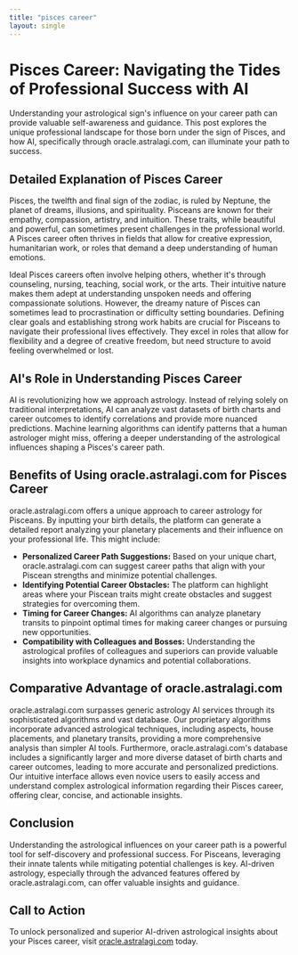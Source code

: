 ```yaml
---
title: "pisces career"
layout: single
---
```


# Pisces Career: Navigating the Tides of Professional Success with AI

Understanding your astrological sign's influence on your career path can provide valuable self-awareness and guidance.  This post explores the unique professional landscape for those born under the sign of Pisces, and how AI, specifically through oracle.astralagi.com, can illuminate your path to success.

## Detailed Explanation of Pisces Career

Pisces, the twelfth and final sign of the zodiac, is ruled by Neptune, the planet of dreams, illusions, and spirituality.  Pisceans are known for their empathy, compassion, artistry, and intuition. These traits, while beautiful and powerful, can sometimes present challenges in the professional world.  A Pisces career often thrives in fields that allow for creative expression, humanitarian work, or roles that demand a deep understanding of human emotions.

Ideal Pisces careers often involve helping others, whether it's through counseling, nursing, teaching, social work, or the arts. Their intuitive nature makes them adept at understanding unspoken needs and offering compassionate solutions.  However, the dreamy nature of Pisces can sometimes lead to procrastination or difficulty setting boundaries.  Defining clear goals and establishing strong work habits are crucial for Pisceans to navigate their professional lives effectively.  They excel in roles that allow for flexibility and a degree of creative freedom, but need structure to avoid feeling overwhelmed or lost.

## AI's Role in Understanding Pisces Career

AI is revolutionizing how we approach astrology.  Instead of relying solely on traditional interpretations, AI can analyze vast datasets of birth charts and career outcomes to identify correlations and provide more nuanced predictions.  Machine learning algorithms can identify patterns that a human astrologer might miss, offering a deeper understanding of the astrological influences shaping a Pisces's career path.

## Benefits of Using oracle.astralagi.com for Pisces Career

oracle.astralagi.com offers a unique approach to career astrology for Pisceans. By inputting your birth details, the platform can generate a detailed report analyzing your planetary placements and their influence on your professional life.  This might include:

* **Personalized Career Path Suggestions:** Based on your unique chart, oracle.astralagi.com can suggest career paths that align with your Piscean strengths and minimize potential challenges.
* **Identifying Potential Career Obstacles:** The platform can highlight areas where your Piscean traits might create obstacles and suggest strategies for overcoming them.
* **Timing for Career Changes:** AI algorithms can analyze planetary transits to pinpoint optimal times for making career changes or pursuing new opportunities.
* **Compatibility with Colleagues and Bosses:** Understanding the astrological profiles of colleagues and superiors can provide valuable insights into workplace dynamics and potential collaborations.


## Comparative Advantage of oracle.astralagi.com

oracle.astralagi.com surpasses generic astrology AI services through its sophisticated algorithms and vast database.  Our proprietary algorithms incorporate advanced astrological techniques, including aspects, house placements, and planetary transits, providing a more comprehensive analysis than simpler AI tools.  Furthermore, oracle.astralagi.com's database includes a significantly larger and more diverse dataset of birth charts and career outcomes, leading to more accurate and personalized predictions.  Our intuitive interface allows even novice users to easily access and understand complex astrological information regarding their Pisces career, offering clear, concise, and actionable insights.

## Conclusion

Understanding the astrological influences on your career path is a powerful tool for self-discovery and professional success.  For Pisceans, leveraging their innate talents while mitigating potential challenges is key.  AI-driven astrology, especially through the advanced features offered by oracle.astralagi.com, can offer valuable insights and guidance.

## Call to Action

To unlock personalized and superior AI-driven astrological insights about your Pisces career, visit [oracle.astralagi.com](https://oracle.astralagi.com) today.